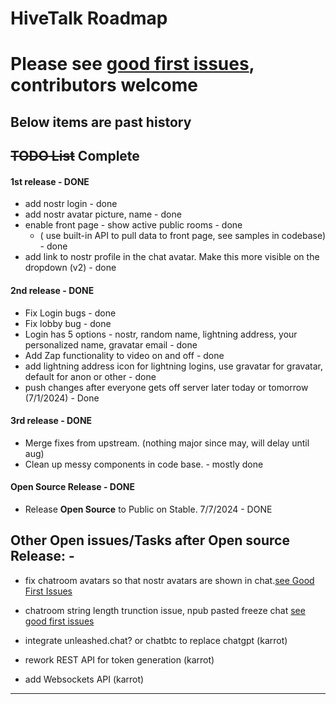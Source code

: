 # HiveTalk Roadmap 

# Please see [good first issues](https://github.com/HiveTalk/hivetalksfu/issues), contributors welcome

## Below items are past history

## ~~TODO List~~ Complete

#### 1st release - DONE

-   add nostr login - done
-   add nostr avatar picture, name - done
-   enable front page - show active public rooms - done
    - ( use built-in API to pull data to front page, see samples in codebase) - done
-   add link to nostr profile in the chat avatar.  Make this more visible on the dropdown (v2) - done

#### 2nd release - DONE

-  Fix Login bugs - done
-  Fix lobby bug - done
-  Login has 5 options - nostr, random name, lightning address, your personalized name, gravatar email - done
-  Add Zap functionality to video on and off  - done
-  add lightning address icon for lightning logins, use gravatar for gravatar, default for anon or other - done
-  push changes after everyone gets off server later today or tomorrow (7/1/2024) - Done

#### 3rd release  - DONE

-   Merge fixes from upstream. (nothing major since may, will delay until aug)
-   Clean up messy components in code base. - mostly done

#### Open Source Release - DONE
-   Release **Open Source** to Public on Stable. 7/7/2024  - DONE


## Other Open issues/Tasks after Open source Release: -
- fix chatroom avatars so that nostr avatars are shown in chat.[see Good First Issues](https://github.com/HiveTalk/hivetalksfu/issues)
- chatroom string length trunction issue, npub pasted freeze chat [see good first issues](https://github.com/HiveTalk/hivetalksfu/issues)

  
- integrate unleashed.chat? or chatbtc to replace chatgpt (karrot)
- rework REST API for token generation (karrot)
- add Websockets API (karrot)


<hr>
